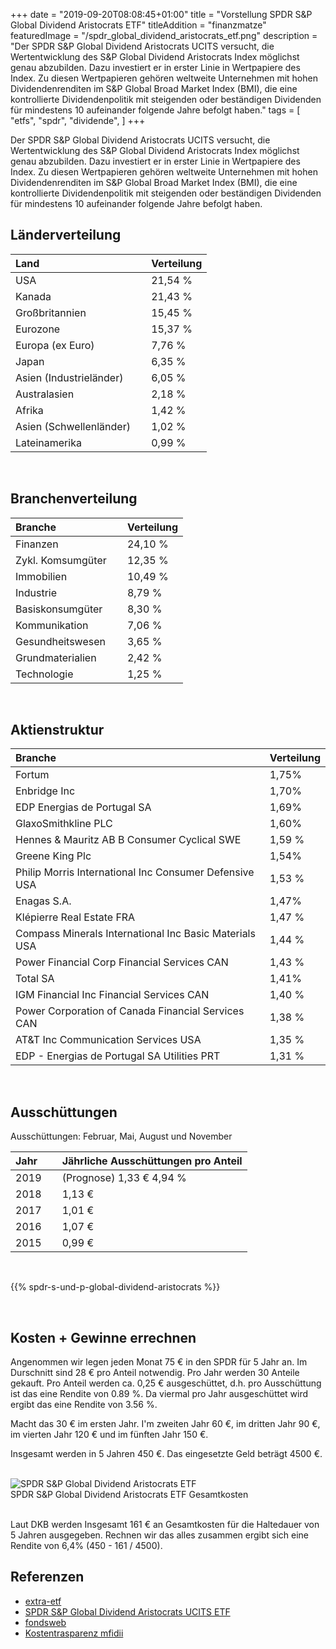 +++
date = "2019-09-20T08:08:45+01:00"
title = "Vorstellung SPDR S&P Global Dividend Aristocrats ETF"
titleAddition = "finanzmatze"
featuredImage = "/spdr_global_dividend_aristocrats_etf.png"
description = "Der SPDR S&P Global Dividend Aristocrats UCITS versucht, die Wertentwicklung des S&P Global Dividend Aristocrats Index möglichst genau abzubilden. Dazu investiert er in erster Linie in Wertpapiere des Index. Zu diesen Wertpapieren gehören weltweite Unternehmen mit hohen Dividendenrenditen im S&P Global Broad Market Index (BMI), die eine kontrollierte Dividendenpolitik mit steigenden oder beständigen Dividenden für mindestens 10 aufeinander folgende Jahre befolgt haben."
tags = [
    "etfs",
    "spdr",
    "dividende",
]
+++

Der SPDR S&P Global Dividend Aristocrats UCITS versucht, die Wertentwicklung des S&P Global Dividend Aristocrats Index möglichst genau abzubilden. Dazu investiert er in erster Linie in Wertpapiere des Index. Zu diesen Wertpapieren gehören weltweite Unternehmen mit hohen Dividendenrenditen im S&P Global Broad Market Index (BMI), die eine kontrollierte Dividendenpolitik mit steigenden oder beständigen Dividenden für mindestens 10 aufeinander folgende Jahre befolgt haben.


## Länderverteilung


Land                    | Verteilung
:---------------------- | --------
USA                     | 21,54 %
Kanada                  | 21,43 %
Großbritannien          | 15,45 %
Eurozone                | 15,37 %
Europa (ex Euro)        | 7,76 %
Japan                   | 6,35 %
Asien (Industrieländer) | 6,05 %
Australasien            | 2,18 %
Afrika                  | 1,42 %
Asien (Schwellenländer) &nbsp; &nbsp;| 1,02 %
Lateinamerika           | 0,99 %

<br>

## Branchenverteilung

Branche           | Verteilung
:---------------- | --------
Finanzen          | 24,10 %
Zykl. Komsumgüter  &nbsp; &nbsp;| 12,35 %
Immobilien        | 10,49 %
Industrie         | 8,79 %
Basiskonsumgüter  | 8,30 %
Kommunikation     | 7,06 %
Gesundheitswesen  | 3,65 %
Grundmaterialien  | 2,42 %
Technologie       | 1,25 %

<br>

## Aktienstruktur

Branche                                                 | Verteilung
:------------------------------------------------------ | --------
Fortum                                                  | 1,75%
Enbridge Inc                                            | 1,70%
EDP Energias de Portugal SA                             | 1,69%
GlaxoSmithkline PLC                                     | 1,60%
Hennes & Mauritz AB B	Consumer Cyclical	SWE             | 1,59 %
Greene King Plc                                         | 1,54%
Philip Morris International Inc	Consumer Defensive USA  |	1,53 %
Enagas S.A.                                             | 1,47%
Klépierre	Real Estate	FRA                               | 1,47 %
Compass Minerals International Inc	Basic Materials	USA  &nbsp; &nbsp;| 1,44 %
Power Financial Corp	Financial Services	CAN           | 1,43 %
Total SA                                                | 1,41%
IGM Financial Inc	Financial Services	CAN               | 1,40 %
Power Corporation of Canada	Financial Services	CAN     | 1,38 %
AT&T Inc	Communication Services	USA                   | 1,35 %
EDP - Energias de Portugal SA	Utilities	PRT             | 1,31 %

<br>

## Ausschüttungen

Ausschüttungen: Februar, Mai, August und November



Jahr | Jährliche Ausschüttungen pro Anteil
:----| --------
2019 &nbsp; &nbsp;| (Prognose)	1,33 €	4,94 %
2018 | 1,13 €
2017 | 1,01 €
2016 | 1,07 €
2015 | 0,99 €

<br>

{{% spdr-s-und-p-global-dividend-aristocrats %}}

<br>

## Kosten + Gewinne errechnen

Angenommen wir legen jeden Monat 75 € in den SPDR für 5 Jahr an. Im Durschnitt sind 28 € pro Anteil notwendig. Pro Jahr
werden 30 Anteile gekauft. Pro Anteil werden ca. 0,25 € ausgeschüttet, d.h. pro Ausschüttung ist das eine Rendite von
0.89 %.  Da viermal pro Jahr ausgeschüttet wird ergibt das eine Rendite von 3.56 %.

Macht das 30 € im ersten Jahr. I'm zweiten Jahr 60 €, im dritten Jahr 90 €, im vierten Jahr 120 € und im fünften Jahr 150 €.

Insgesamt werden in 5 Jahren 450 €. Das eingesetzte Geld beträgt 4500 €.


<br>
<img src="/vorstellung_spdr_global_dividend.png" class="center" alt="SPDR S&P Global Dividend Aristocrats ETF"/>
<div class="right">SPDR S&P Global Dividend Aristocrats ETF Gesamtkosten</div>
<br>


Laut DKB werden Insgesamt 161 € an Gesamtkosten für die Haltedauer von 5 Jahren ausgegeben. Rechnen wir das alles
zusammen ergibt sich eine Rendite von 6,4% (450 - 161 / 4500).


## Referenzen

- [extra-etf](https://de.extraetf.com/etf-profile/IE00B9CQXS71 "extra-etf")
- [SPDR S&P Global Dividend Aristocrats UCITS ETF](https://de.spdrs.com/de/professional/etf/spdr-sp-global-dividend-aristocrats-ucits-etf-dist-ZPRG-GY "SPDR S&P Global Dividend Aristocrats UCITS ETF")
- [fondsweb](https://www.fondsweb.com/de/IE00B9CQXS71 "fondsweb")
- [Kostentrasparenz mfidii](https://www.finanzwesir.com/blog/kostentransparenz-mifidii "Kostentrasparenz mfidii")

